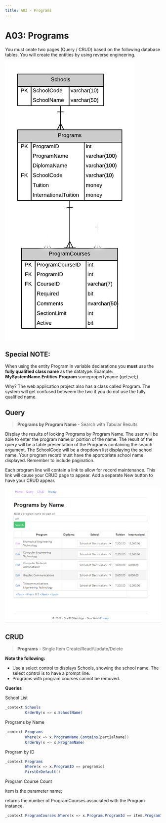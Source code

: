 ```yaml
---
title: A03 - Programs
---
```

# A03: Programs

You must ceate two pages (Query / CRUD) based on the following database tables. You will create the entities by using reverse engineering.

![ERD for A03](./A03New.png)

## Special NOTE:

When using the entity Program in variable declarations you **must** use the **fully qualified class name** as the datatype. Example: **MySystemName.Entities.Program** somepropertyname {get;set;}.  

Why? The web application project also has a class called Program. The system will get confused betweem the two if you do not use the fully qualified name.

## Query

> **Programs by Program Name** - Search with Tabular Results

Display the results of looking Programs by Program Name. The user will be able to enter the program name or portion of the name. The result of the query will be a table presentation of the Programs containing the search argument. The SchoolCode will be a dropdown list displaying the school name. Your program record must have the appropriate school name displayed. Remember to include pagination.

Each program line will contain a link to allow for record maintenance. This link will cause your CRUD page to appear. Add a separate New button to have your CRUD appear.

![Form A Search Filter](./A03Mockup.png)

## CRUD

> **Programs** - Single Item Create/Read/Update/Delete

**Note the following:**
- Use a select control to displays Schools, showing the school name. The select control is to have a prompt line.
- Programs with program courses cannot be removed.

**Queries**

School List

```csharp
_context.Schools
        .OrderBy(x => x.SchoolName)
```

Programs by Name

```csharp
_context.Programs
        .Where(x => x.ProgramName.Contains(partialname))
        .OrderBy(x => x.ProgramName)
```

Program by ID

```csharp
_context.Programs
        .Where(x => x.ProgramID == programid)
        .FirstOrDefault()
``` 

Program Course Count 

item is the parameter name; 

returns the number of ProgramCourses associated with the Program instance.

```csharp
_context.ProgramCourses.Where(x => x.Program.ProgramId == item.ProgramId).Count();
```
